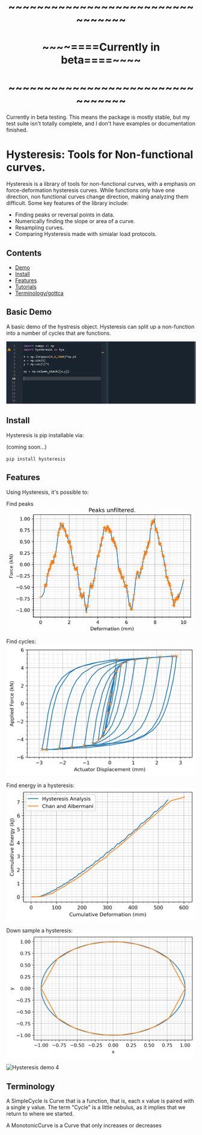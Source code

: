 <h1 align = "Middle">~~~~~~~~~~~~~~~~~~~~~~~~~~~~~~~~~</h1>
<h1 align = "Middle">~~~~====Currently in beta====~~~~</h1>
<h1 align = "Middle">~~~~~~~~~~~~~~~~~~~~~~~~~~~~~~~~~</h1>
Currently in beta testing. 
This means the package is mostly stable, but my test suite isn't totally complete, and I don't have examples or documentation finished.


<h1 align = "Left">Hysteresis: Tools for Non-functional curves.</h1>


Hysteresis is a library of tools for non-functional curves, with a emphasis on force-deformation hysteresis curves.
While functions only have one direction, non functional curves change direction, making analyzing them difficult.
Some key features of the library include:

* Finding peaks or reversal points in data.
* Numerically finding the slope or area of a curve.
* Resampling curves.
* Comparing Hysteresis made with simialar load protocols.

## Contents

* [Demo](https://github.com/cslotboom/Hysteresis#demo)
* [Install](https://github.com/cslotboom/Hysteresis#install)
* [Features](https://github.com/cslotboom/Hysteresis#features)
* [Tutorials](https://github.com/cslotboom/Hysteresis#tutorials)
* [Terminology/gottca](https://github.com/cslotboom/Hysteresis#Terminology)

## Basic Demo

A basic demo of the hystresis object. 
Hysteresis can split up a non-function into a number of cycles that are functions.

![Hysteresis demo 1](doc/images/feat/demo.gif)


## Install

Hysteresis is pip installable via:

(coming soon...)

`pip install hysteresis`



## Features

Using Hysteresis, it's possible to:

Find peaks
![Hysteresis demo 1](doc/images/feat/demo2.gif)

Find cycles:
![Hysteresis demo 2](doc/images/feat/demo3.png)

Find energy in a hysteresis:
![Hysteresis demo 3](doc/images/feat/CumulativeArea_base.png)

Down sample a hysteresis:
![Hysteresis demo 3](doc/images/feat/demo4.png)


![Hysteresis demo 4](doc/images/feat/compare.png)


## Terminology

A SimpleCycle is Curve that is a function, that is, each x value is paired with a single y value.
The term "Cycle" is a little nebulus, as it implies that we return to where we started.

A MonotonicCurve is a Curve that only increases or decreases


